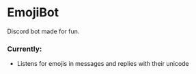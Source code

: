 # EmojiBot
Discord bot made for fun.

### Currently:
- Listens for emojis in messages and replies with their unicode
